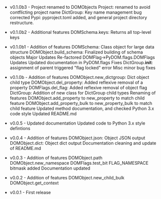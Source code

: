 * v0.1.0b3 - Project renamed to DOMObjects
            Project: renamed to avoid contflicting project name
            DictGroup: Key name management bug corrected
            Pypi: pyproject.toml added, and general project directory restructure.

* v0.1.0b2 - Additional features
            DOMSchema.keys: Returns all top-level keys

* v0.1.0b1 - Addition of features
            DOMSchema: Class object for large data structure
            DOMObject.build_schema: Finalized building of schema objects
        Major Updates
            Re-factored DOMFlag->PyDOM.flags.DOMFlags
        Updates
            Updated documentation in PyDOM.flags
        Fixes
            DictGroup.__init__: assignment of parent triggered "flag locked" error
            Misc minor bug fixes

* v0.1.0b - Addition of features
            DOMObject.new_dictgroup: Dict object child type
            DOMObject.del_property: Added reflexive removal of a property
            DOMFlags.del_flag: Added reflexive removal of object flag
            DictGroup: Addition of new class for DictGroup child types
        Renaming of features
            DOMObject.add_property to new_property to match child feature
            DOMObject.add_property_bulk to new_property_bulk to match child feature
        Updated method documentation, and checked Python 3.x code style
        Updated README.md

* v0.0.5 - Updated documentation
        Updated code to Python 3.x style defintions

* v0.0.4 - Addition of features
            DOMObject.json: Object JSON output
            DOMObject.dict: Object dict output
        Documentation cleaning and update of README.md

* v0.0.3 - Addition of features
            DOMObject.path
            DOMObject.new_namespace
            DOMFlags.test_bit
            FLAG_NAMESPACE bitmask added
        Documentation updated

* v0.0.2 - Addition of features
            DOMObject.new_child_bulk
            DOMObject.get_context

* v0.0.1 - First release
